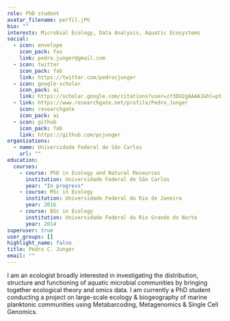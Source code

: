 ```yaml
---
role: PhD student
avatar_filename: perfil.jPG
bio: ""
interests: Microbial Ecology, Data Analysis, Aquatic Ecosystems
social:
  - icon: envelope
    icon_pack: fas
    link: pedro.junger@gmail.com
  - icon: twitter
    icon_pack: fab
    link: https://twitter.com/pedrocjunger
  - icon: google-scholar
    icon_pack: ai
    link: https://scholar.google.com/citations?user=zY3DU2gAAAAJ&hl=pt-BR
  - link: https://www.researchgate.net/profile/Pedro_Junger
    icon: researchgate
    icon_pack: ai
  - icon: github
    icon_pack: fab
    link: https://github.com/pcjunger
organizations:
  - name: Universidade Federal de São Carlos
    url: ""
education:
  courses:
    - course: PhD in Ecology and Natural Resources
      institution: Universidade Federal de São Carlos
      year: "In progress"
    - course: MSc in Ecology
      institution: Universidade Federal do Rio de Janeiro
      year: 2016
    - course: BSc in Ecology
      institution: Universidade Federal do Rio Grande do Norte
      year: 2014
superuser: true
user_groups: []
highlight_name: false
title: Pedro C. Junger
email: ""
---
```

I am an ecologist broadly interested in investigating the distribution, structure and functioning of aquatic microbial communities by bringing together ecological theory and omics data. I am currently a PhD student conducting a project on large-scale ecology & biogeography of marine planktonic communities using Metabarcoding, Metagenomics & Single Cell Genomics.
